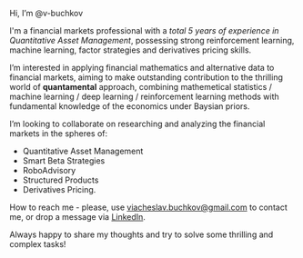  Hi, I’m @v-buchkov

 I'm a financial markets professional with a *total 5 years of experience in Quantitative Asset Management*, possessing strong reinforcement learning, machine learning, factor strategies and derivatives pricing skills.

 I’m interested in applying financial mathematics and alternative data to financial markets, aiming to make outstanding contribution to the thrilling world of **quantamental** approach, combining mathemetical statistics / machine learning / deep learning / reinforcement learning methods with fundamental knowledge of the economics under Baysian priors.

 I’m looking to collaborate on researching and analyzing the financial markets in the spheres of:
 * Quantitative Asset Management
 * Smart Beta Strategies
 * RoboAdvisory
 * Structured Products
 * Derivatives Pricing.

 How to reach me - please, use viacheslav.buchkov@gmail.com to contact me, or drop a message via [LinkedIn](https://www.linkedin.com/in/v-buchkov/).

 Always happy to share my thoughts and try to solve some thrilling and complex tasks!

 <!---
 v-buchkov/v-buchkov is a ✨ special ✨ repository because its `README.md` (this file) appears on your GitHub profile.
 You can click the Preview link to take a look at your changes.
 --->
